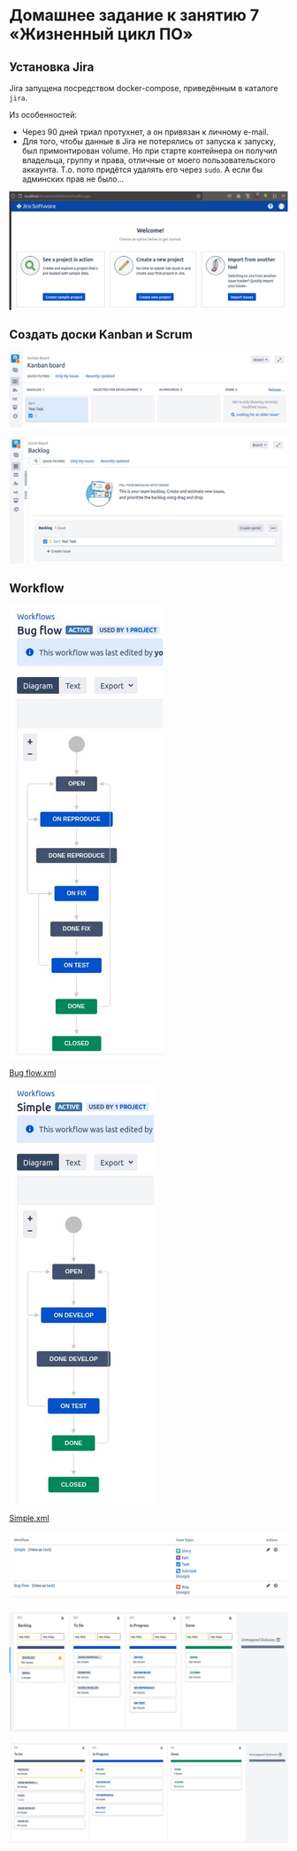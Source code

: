 # Домашнее задание к занятию 7 «Жизненный цикл ПО»



## Установка Jira


Jira запущена посредством docker-compose, приведённым в каталоге `jira`.

Из особенностей:
* Через 90 дней триал протухнет, а он привязан к личному e-mail.
* Для того, чтобы данные в Jira не потерялись от запуска к запуску, был примонтирован volume.
    Но при старте контейнера он получил владельца, группу и права, отличные от моего пользовательского аккаунта.
    Т.о. пото придётся удалять его через `sudo`. А если бы админских прав не было...

![Screenshot](files/ci-01-jira.jpg)



## Создать доски Kanban и Scrum


![Screenshot](files/ci-01-kanban-board.jpg)

![Screenshot](files/ci-01-scrum-backlog.jpg)



## Workflow


![Screenshot](files/ci-01-bugflow.jpg)

[Bug flow.xml](files/Bug%20flow.xml)

![Screenshot](files/ci-01-simpleflow.jpg)

[Simple.xml](files/Simple.xml)

![Screenshot](files/ci-01-flow-assignment.jpg)

![Screenshot](files/ci-01-kanban-struct.jpg)

![Screenshot](files/ci-01-scrum-struct.jpg)


